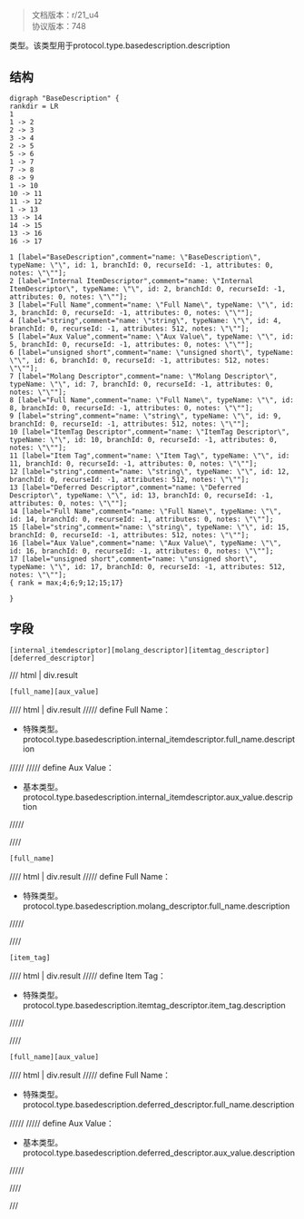# <!-- md:samp BaseDescription -->

> 文档版本：r/21_u4<br/>协议版本：748

<!-- md:samp BaseDescription -->类型。该类型用于protocol.type.basedescription.description

## 结构

```viz
digraph "BaseDescription" {
rankdir = LR
1
1 -> 2
2 -> 3
3 -> 4
2 -> 5
5 -> 6
1 -> 7
7 -> 8
8 -> 9
1 -> 10
10 -> 11
11 -> 12
1 -> 13
13 -> 14
14 -> 15
13 -> 16
16 -> 17

1 [label="BaseDescription",comment="name: \"BaseDescription\", typeName: \"\", id: 1, branchId: 0, recurseId: -1, attributes: 0, notes: \"\""];
2 [label="Internal ItemDescriptor",comment="name: \"Internal ItemDescriptor\", typeName: \"\", id: 2, branchId: 0, recurseId: -1, attributes: 0, notes: \"\""];
3 [label="Full Name",comment="name: \"Full Name\", typeName: \"\", id: 3, branchId: 0, recurseId: -1, attributes: 0, notes: \"\""];
4 [label="string",comment="name: \"string\", typeName: \"\", id: 4, branchId: 0, recurseId: -1, attributes: 512, notes: \"\""];
5 [label="Aux Value",comment="name: \"Aux Value\", typeName: \"\", id: 5, branchId: 0, recurseId: -1, attributes: 0, notes: \"\""];
6 [label="unsigned short",comment="name: \"unsigned short\", typeName: \"\", id: 6, branchId: 0, recurseId: -1, attributes: 512, notes: \"\""];
7 [label="Molang Descriptor",comment="name: \"Molang Descriptor\", typeName: \"\", id: 7, branchId: 0, recurseId: -1, attributes: 0, notes: \"\""];
8 [label="Full Name",comment="name: \"Full Name\", typeName: \"\", id: 8, branchId: 0, recurseId: -1, attributes: 0, notes: \"\""];
9 [label="string",comment="name: \"string\", typeName: \"\", id: 9, branchId: 0, recurseId: -1, attributes: 512, notes: \"\""];
10 [label="ItemTag Descriptor",comment="name: \"ItemTag Descriptor\", typeName: \"\", id: 10, branchId: 0, recurseId: -1, attributes: 0, notes: \"\""];
11 [label="Item Tag",comment="name: \"Item Tag\", typeName: \"\", id: 11, branchId: 0, recurseId: -1, attributes: 0, notes: \"\""];
12 [label="string",comment="name: \"string\", typeName: \"\", id: 12, branchId: 0, recurseId: -1, attributes: 512, notes: \"\""];
13 [label="Deferred Descriptor",comment="name: \"Deferred Descriptor\", typeName: \"\", id: 13, branchId: 0, recurseId: -1, attributes: 0, notes: \"\""];
14 [label="Full Name",comment="name: \"Full Name\", typeName: \"\", id: 14, branchId: 0, recurseId: -1, attributes: 0, notes: \"\""];
15 [label="string",comment="name: \"string\", typeName: \"\", id: 15, branchId: 0, recurseId: -1, attributes: 512, notes: \"\""];
16 [label="Aux Value",comment="name: \"Aux Value\", typeName: \"\", id: 16, branchId: 0, recurseId: -1, attributes: 0, notes: \"\""];
17 [label="unsigned short",comment="name: \"unsigned short\", typeName: \"\", id: 17, branchId: 0, recurseId: -1, attributes: 512, notes: \"\""];
{ rank = max;4;6;9;12;15;17}

}

```

## 字段

```title='BaseDescription'
[internal_itemdescriptor][molang_descriptor][itemtag_descriptor][deferred_descriptor]
```

/// html | div.result
```title='Internal ItemDescriptor'
[full_name][aux_value]
```

//// html | div.result
///// define
Full Name：[<!-- md:samp string -->](../types/string.md)

- 特殊类型。protocol.type.basedescription.internal_itemdescriptor.full_name.description


/////
///// define
Aux Value：<!-- md:samp unsigned short -->

- 基本类型。protocol.type.basedescription.internal_itemdescriptor.aux_value.description


/////

////
```title='Molang Descriptor'
[full_name]
```

//// html | div.result
///// define
Full Name：[<!-- md:samp string -->](../types/string.md)

- 特殊类型。protocol.type.basedescription.molang_descriptor.full_name.description


/////

////
```title='ItemTag Descriptor'
[item_tag]
```

//// html | div.result
///// define
Item Tag：[<!-- md:samp string -->](../types/string.md)

- 特殊类型。protocol.type.basedescription.itemtag_descriptor.item_tag.description


/////

////
```title='Deferred Descriptor'
[full_name][aux_value]
```

//// html | div.result
///// define
Full Name：[<!-- md:samp string -->](../types/string.md)

- 特殊类型。protocol.type.basedescription.deferred_descriptor.full_name.description


/////
///// define
Aux Value：<!-- md:samp unsigned short -->

- 基本类型。protocol.type.basedescription.deferred_descriptor.aux_value.description


/////

////

///

